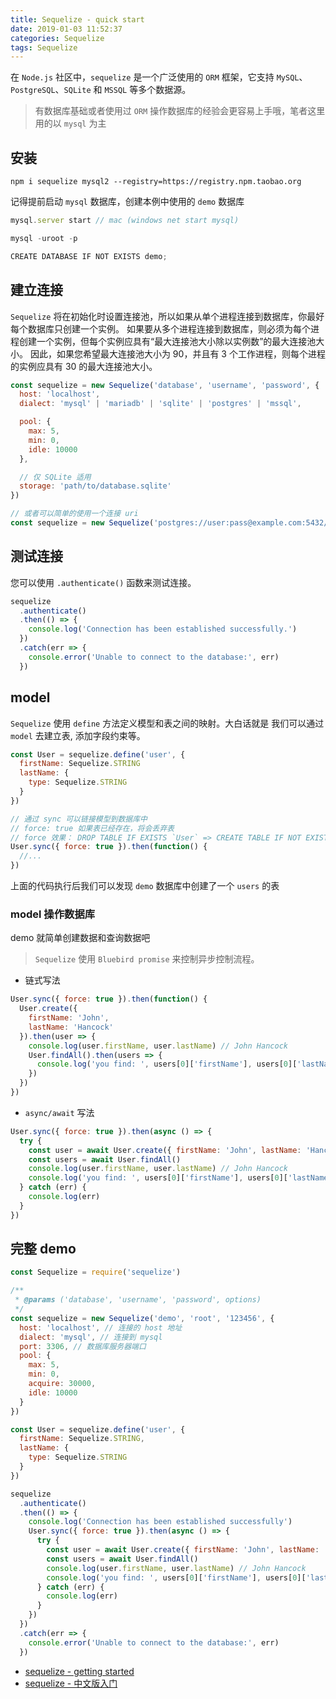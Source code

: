```yaml
---
title: Sequelize - quick start
date: 2019-01-03 11:52:37
categories: Sequelize
tags: Sequelize
---
```


在 `Node.js` 社区中，`sequelize` 是一个广泛使用的 `ORM` 框架，它支持 `MySQL`、`PostgreSQL`、`SQLite` 和 `MSSQL` 等多个数据源。

> 有数据库基础或者使用过 `ORM` 操作数据库的经验会更容易上手哦，笔者这里用的以 `mysql` 为主

## 安装

```npm
npm i sequelize mysql2 --registry=https://registry.npm.taobao.org
```

记得提前启动 `mysql` 数据库，创建本例中使用的 `demo` 数据库

```js
mysql.server start // mac (windows net start mysql)

mysql -uroot -p

CREATE DATABASE IF NOT EXISTS demo;
```

## 建立连接

`Sequelize` 将在初始化时设置连接池，所以如果从单个进程连接到数据库，你最好每个数据库只创建一个实例。 如果要从多个进程连接到数据库，则必须为每个进程创建一个实例，但每个实例应具有“最大连接池大小除以实例数”的最大连接池大小。
因此，如果您希望最大连接池大小为 90，并且有 3 个工作进程，则每个进程的实例应具有 30 的最大连接池大小。

```js
const sequelize = new Sequelize('database', 'username', 'password', {
  host: 'localhost',
  dialect: 'mysql' | 'mariadb' | 'sqlite' | 'postgres' | 'mssql',

  pool: {
    max: 5,
    min: 0,
    idle: 10000
  },

  // 仅 SQLite 适用
  storage: 'path/to/database.sqlite'
})

// 或者可以简单的使用一个连接 uri
const sequelize = new Sequelize('postgres://user:pass@example.com:5432/dbname')
```

## 测试连接

您可以使用 `.authenticate()` 函数来测试连接。

```js
sequelize
  .authenticate()
  .then(() => {
    console.log('Connection has been established successfully.')
  })
  .catch(err => {
    console.error('Unable to connect to the database:', err)
  })
```

## model

`Sequelize` 使用 `define` 方法定义模型和表之间的映射。大白话就是 我们可以通过 `model` 去建立表, 添加字段约束等。

```js
const User = sequelize.define('user', {
  firstName: Sequelize.STRING
  lastName: {
    type: Sequelize.STRING
  }
})

// 通过 sync 可以链接模型到数据库中
// force: true 如果表已经存在，将会丢弃表
// force 效果： DROP TABLE IF EXISTS `User` => CREATE TABLE IF NOT EXISTS `USER`...
User.sync({ force: true }).then(function() {
  //...
})
```

上面的代码执行后我们可以发现 `demo` 数据库中创建了一个 `users` 的表

### model 操作数据库

demo 就简单创建数据和查询数据吧

> `Sequelize` 使用 `Bluebird promise` 来控制异步控制流程。

- 链式写法

```js
User.sync({ force: true }).then(function() {
  User.create({
    firstName: 'John',
    lastName: 'Hancock'
  }).then(user => {
    console.log(user.firstName, user.lastName) // John Hancock
    User.findAll().then(users => {
      console.log('you find: ', users[0]['firstName'], users[0]['lastName']) // you find:  John Hancock
    })
  })
})
```

- `async/await` 写法

```js
User.sync({ force: true }).then(async () => {
  try {
    const user = await User.create({ firstName: 'John', lastName: 'Hancock' })
    const users = await User.findAll()
    console.log(user.firstName, user.lastName) // John Hancock
    console.log('you find: ', users[0]['firstName'], users[0]['lastName']) // you find:  John Hancock
  } catch (err) {
    console.log(err)
  }
})
```

## 完整 demo

```js
const Sequelize = require('sequelize')

/**
 * @params ('database', 'username', 'password', options)
 */
const sequelize = new Sequelize('demo', 'root', '123456', {
  host: 'localhost', // 连接的 host 地址
  dialect: 'mysql', // 连接到 mysql
  port: 3306, // 数据库服务器端口
  pool: {
    max: 5,
    min: 0,
    acquire: 30000,
    idle: 10000
  }
})

const User = sequelize.define('user', {
  firstName: Sequelize.STRING,
  lastName: {
    type: Sequelize.STRING
  }
})

sequelize
  .authenticate()
  .then(() => {
    console.log('Connection has been established successfully')
    User.sync({ force: true }).then(async () => {
      try {
        const user = await User.create({ firstName: 'John', lastName: 'Hancock' })
        const users = await User.findAll()
        console.log(user.firstName, user.lastName) // John Hancock
        console.log('you find: ', users[0]['firstName'], users[0]['lastName']) // you find:  John Hancock
      } catch (err) {
        console.log(err)
      }
    })
  })
  .catch(err => {
    console.error('Unable to connect to the database:', err)
  })
```

- [sequelize - getting started](http://docs.sequelizejs.com/manual/installation/getting-started.html)
- [sequelize - 中文版入门](https://github.com/demopark/sequelize-docs-Zh-CN/blob/master/getting-started.md)
